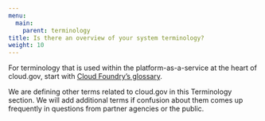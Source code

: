 ```yaml
---
menu:
  main:
    parent: terminology
title: Is there an overview of your system terminology?
weight: 10
---
```


For terminology that is used within the platform-as-a-service at the heart of cloud.gov, start with [Cloud Foundry’s glossary](http://docs.cloudfoundry.org/concepts/glossary.html).

We are defining other terms related to cloud.gov in this Terminology section. We will add additional terms if confusion about them comes up frequently in questions from partner agencies or the public.
